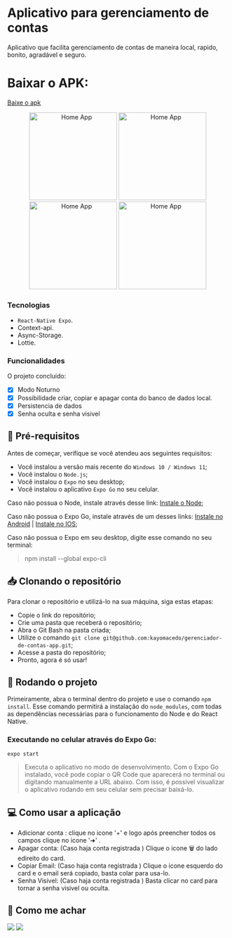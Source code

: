 # Aplicativo para gerenciamento de contas

Aplicativo que facilita gerenciamento de contas de maneira local, rapido, bonito, agradável e seguro.


# Baixar o APK:
[Baixe o apk](https://dc723.4shared.com/download/C2P3-jQufa/gerenciador-app.apk?tsid=20240106-072454-b200d422&sbsr=710b8adbc250fd73eab02537c0896755b02&bip=MTc5LjE5MS4yMTUuMTA5&lgfp=30)


<div align="center" gap:12>
  <img src="https://s13.gifyu.com/images/SjPJw.gif" alt="Home App" width="200"/>

  
  <img src="https://s13.gifyu.com/images/SjPBy.gif" alt="Home App" width="200"/>
  
 <img src="https://s13.gifyu.com/images/SjPJ7.gif" alt="Home App" width="200"/>
 <img src="https://s13.gifyu.com/images/SjPJZ.gif" alt="Home App" width="200"/>
 
  
  
</div>




### Tecnologias
* `React-Native Expo`.
* Context-api.
* Async-Storage.
* Lottie.


### Funcionalidades

O projeto concluído:

- [x] Modo Noturno
- [x] Possibilidade criar, copiar e apagar conta do banco de dados local.
- [x] Persistencia de dados
- [x] Senha oculta e senha visivel 

## 📑 Pré-requisitos

Antes de começar, verifique se você atendeu aos seguintes requisitos:

* Você instalou a versão mais recente do `Windows 10 / Windows 11`;
* Você instalou o `Node.js`;
* Você instalou o `Expo` no seu desktop;
* Você instalou o aplicativo `Expo Go` no seu celular.

Caso não possua o Node, instale através desse link: [Instale o Node](https://nodejs.org/en/);

Caso não possua o Expo Go, instale através de um desses links: [Instale no Android](https://play.google.com/store/apps/details?id=host.exp.exponent&hl=pt-BR) | [Instale no IOS](https://apps.apple.com/br/app/expo-go/id982107779);

Caso não possua o Expo em seu desktop, digite esse comando no seu terminal:
> npm install --global expo-cli

## 📥 Clonando o repositório

Para clonar o repositório e utilizá-lo na sua máquina, siga estas etapas:

* Copie o link do repositório;
* Crie uma pasta que receberá o repositório;
* Abra o Git Bash na pasta criada;
* Utilize o comando `git clone git@github.com:kayomacedo/gerenciador-de-contas-app.git`;
* Acesse a pasta do repositório;
* Pronto, agora é só usar!

## 🚀 Rodando o projeto

Primeiramente, abra o terminal dentro do projeto e use o comando `npm install`. Esse comando permitirá a instalação do `node_modules`, com todas as dependências necessárias para o funcionamento do Node e do React Native.

### Executando no celular através do Expo Go:

```
expo start
```
> Executa o aplicativo no modo de desenvolvimento. Com o Expo Go instalado, você pode copiar o QR Code que aparecerá no terminal ou digitando manualmente a URL abaixo. Com isso, é possível visualizar o aplicativo rodando em seu celular sem precisar baixá-lo.

## 💻 Como usar a aplicação

* Adicionar conta : clique no icone '+' e logo após preencher todos os campos clique no icone '➜' .
* Apagar conta: (Caso haja conta registrada ) Clique o icone 🗑 do lado edireito do card.
* Copiar Email: (Caso haja conta registrada ) Clique o icone esquerdo  do card e o email será copiado, basta colar para usa-lo.
* Senha Visivel: (Caso haja conta registrada ) Basta clicar no card para tornar a senha visivel ou oculta.

## 🤳 Como me achar

<a href="https://www.linkedin.com/in/kayomacedo/" target="_blank"><img src="https://img.shields.io/badge/-LinkedIn-%230077B5?style=for-the-badge&logo=linkedin&logoColor=white" target="_blank"></a>
<a href = "mailto:kayo-macedo@outlook.com"><img src="https://img.shields.io/badge/-Gmail-%23333?style=for-the-badge&logo=gmail&logoColor=white" target="_blank"></a>
